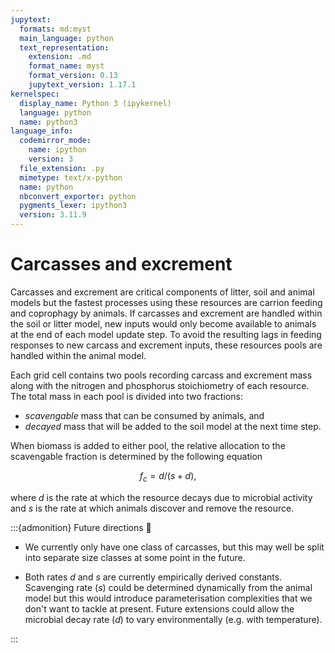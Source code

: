 ```yaml
---
jupytext:
  formats: md:myst
  main_language: python
  text_representation:
    extension: .md
    format_name: myst
    format_version: 0.13
    jupytext_version: 1.17.1
kernelspec:
  display_name: Python 3 (ipykernel)
  language: python
  name: python3
language_info:
  codemirror_mode:
    name: ipython
    version: 3
  file_extension: .py
  mimetype: text/x-python
  name: python
  nbconvert_exporter: python
  pygments_lexer: ipython3
  version: 3.11.9
---
```


# Carcasses and excrement

Carcasses and excrement are critical components of litter, soil and animal models but
the fastest processes using these resources are carrion feeding and coprophagy by
animals. If carcasses and excrement are handled within the soil or litter model, new
inputs would only become available to animals at the end of each model update step. To
avoid the resulting lags in feeding responses to new carcass and excrement inputs, these
resources pools are handled within the animal model.

Each grid cell contains two pools recording carcass and excrement mass along with the
nitrogen and phosphorus stoichiometry of each resource. The total mass in each pool is
divided into two fractions:

* _scavengable_ mass that can be consumed by animals, and
* _decayed_ mass that will be added to the soil model at the next time step.

When biomass is added to either pool, the relative allocation to the scavengable
fraction is determined by the following equation

$$f_c = d / (s + d),$$

where $d$ is the rate at which the resource decays due to microbial activity and $s$ is
the rate at which animals discover and remove the resource.

:::{admonition} Future directions 🔭

* We currently only have one class of carcasses, but this may well be split into
  separate size classes at some point in the future.

* Both rates $d$ and $s$ are currently empirically derived constants. Scavenging rate
  ($s$) could be determined dynamically from the animal model but this would introduce
  parameterisation complexities that we don't want to tackle at present. Future
  extensions could allow the microbial decay rate ($d$) to vary environmentally (e.g.
  with temperature).

:::

